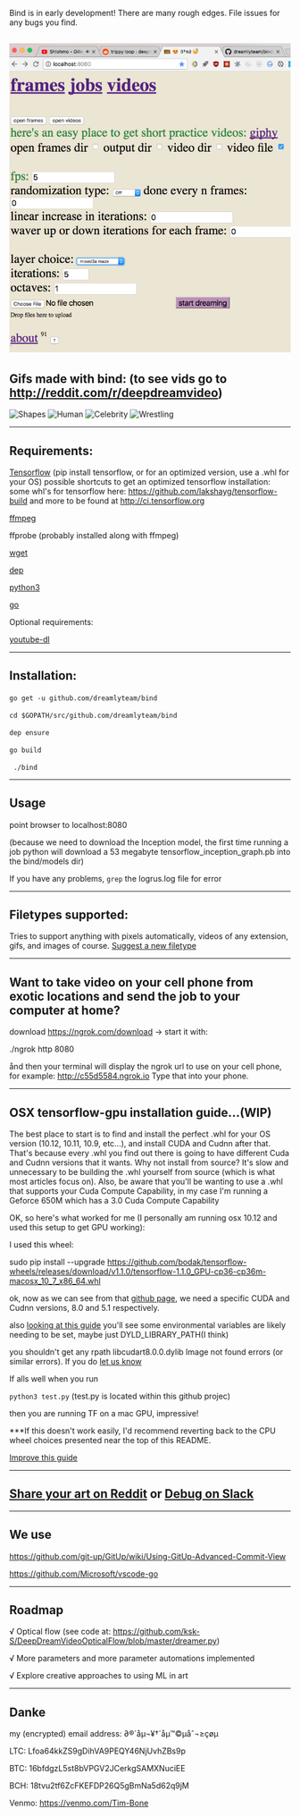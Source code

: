 Bind is in early development! There are many rough edges. File issues for any bugs you find.

![Alt Text](bg.png?raw=true "will")
----------
Gifs made with bind: (to see vids go to http://reddit.com/r/deepdreamvideo)
----------

![Shapes](https://media.giphy.com/media/xULW8qKMNmfa4RZIPe/giphy.gif)
![Human](https://media.giphy.com/media/3oFzmnlg0UXEgkNGh2/giphy.gif)
![Celebrity](https://media.giphy.com/media/xULW8CulD7x86n4Hdu/giphy.gif)
![Wrestling](https://media.giphy.com/media/3oFzmf2YjR0CskBB1m/giphy.gif)




-----------
Requirements:
-----------

[Tensorflow](https://www.tensorflow.org/install/) (pip install tensorflow, or for an optimized version, use a .whl for your OS)
possible shortcuts to get an optimized tensorflow installation: 
some whl's for tensorflow here:
https://github.com/lakshayg/tensorflow-build
and more to be found at http://ci.tensorflow.org

[ffmpeg](https://ffmpeg.org/download.html)

ffprobe (probably installed along with ffmpeg)

[wget](https://www.gnu.org/software/wget/)

[dep](https://github.com/golang/dep)

[python3](https://www.python.org/downloads/release/python-364/)

[go](https://golang.org/)

Optional requirements:

[youtube-dl](https://rg3.github.io/youtube-dl)

----------
Installation:
----------

`go get -u github.com/dreamlyteam/bind `

`cd $GOPATH/src/github.com/dreamlyteam/bind`

`dep ensure` 

`go build`

` ./bind`


------------
Usage
------------

point browser to localhost:8080

(because we need to download the Inception model, the first time running a job python will download a 53 megabyte tensorflow_inception_graph.pb into the bind/models dir)

If you have any problems, `grep` the logrus.log file for error 

------------
Filetypes supported:
------------

Tries to support anything with pixels automatically, videos of any extension, gifs, and images of course. [Suggest a new filetype](https://github.com/dreamlyteam/bind/issues/new)

------------
Want to take video on your cell phone from exotic locations and send the job to your computer at home? 
------------

download https://ngrok.com/download  -> start it with:

./ngrok http 8080

ånd then your terminal will display the ngrok url to use on your cell phone, for example: http://c55d5584.ngrok.io     Type that into your phone. 

------------------
OSX tensorflow-gpu installation guide...(WIP) 
------------------

The best place to start is to find and install the perfect .whl for your OS version (10.12, 10.11, 10.9, etc...), and install CUDA and Cudnn after that.  That's because every .whl you find out there is going to have different Cuda and Cudnn versions that it wants. Why not install from source? It's slow and unnecessary to be building the .whl yourself from source (which is what most articles focus on). Also, be aware that you'll be wanting to use a .whl that supports your Cuda Compute Capability, in my case I'm running a Geforce 650M which has a 3.0 Cuda Compute Capability

OK, so here's what worked for me (I personally am running osx 10.12 and used this setup to get GPU working):

I used this wheel:

sudo pip install --upgrade https://github.com/bodak/tensorflow-wheels/releases/download/v1.1.0/tensorflow-1.1.0_GPU-cp36-cp36m-macosx_10_7_x86_64.whl

ok, now as we can see from that [github page](https://github.com/bodak/tensorflow-wheels/releases), we need a specific CUDA and Cudnn versions, 8.0 and 5.1 respectively.

also [looking at this guide](https://metakermit.com/2017/compiling-tensorflow-with-gpu-support-on-a-macbook-pro/) you'll see some environmental variables are likely needing to be set, maybe just DYLD_LIBRARY_PATH(I think) 

you shouldn't get any rpath libcudart8.0.0.dylib Image not found errors (or similar errors). If you do [let us know](https://github.com/dreamlyteam/bind/issues/new)


If alls well when you run 

`python3 test.py` (test.py is located within this github projec)

then you are running TF on a mac GPU, impressive! 

***If this doesn't work easily, I'd recommend reverting back to the CPU wheel choices presented near the top of this README.

[Improve this guide](https://github.com/dreamlyteam/bind/issues/new)

------------------
[Share your art on Reddit](http://reddit.com/r/deepdreamvideo) or  [Debug on Slack](https://dreamlycc.slack.com)
------------------


------
We use
-------
https://github.com/git-up/GitUp/wiki/Using-GitUp-Advanced-Commit-View

https://github.com/Microsoft/vscode-go


------
Roadmap
------
√ Optical flow (see code at: https://github.com/ksk-S/DeepDreamVideoOpticalFlow/blob/master/dreamer.py)

√ More parameters and more parameter automations implemented

√ Explore creative approaches to using ML in art


------------------
Danke
------------------

my (encrypted) email address: ∂®´åµ¬¥†´åµ™©µåˆ¬≥çøµ 
 
LTC:
 Lfoa64kkZS9gDihVA9PEQY46NjUvhZBs9p

BTC:
16bfdgzL5st8bVPGV2JCerkgSAMXNuciEE

BCH:
18tvu2tf6ZcFKEFDP26Q5gBmNa5d62q9jM

Venmo:
https://venmo.com/Tim-Bone
